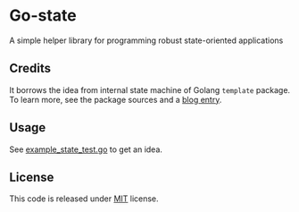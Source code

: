 # Go-state

A simple helper library for programming robust state-oriented applications

## Credits

It borrows the idea from internal state machine of Golang `template` package.
To learn more, see the package sources and a [blog
entry](https://blog.golang.org/two-go-talks-lexical-scanning-in-go-and).

## Usage

See [example_state_test.go](https://github.com/andviro/go-state/blob/master/example_state_test.go) to get an idea.

## License

This code is released under
[MIT](https://github.com/andviro/go-state/blob/master/LICENSE) license.
